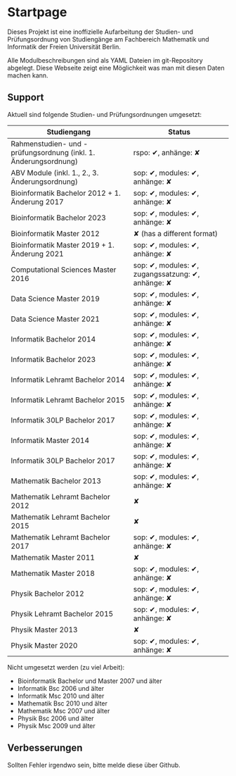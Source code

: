 # Startpage
Dieses Projekt ist eine inoffizielle Aufarbeitung der Studien- und Prüfungsordnung von Studiengänge
am Fachbereich Mathematik und Informatik der Freien Universität Berlin.

Alle Modulbeschreibungen sind als YAML Dateien im git-Repository abgelegt.
Diese Webseite zeigt eine Möglichkeit was man mit diesen Daten machen kann.


## Support
Aktuell sind folgende Studien- und Prüfungsordnungen umgesetzt:

| Studiengang                                                    | Status  |
|----------------------------------------------------------------|---------|
|Rahmenstudien- und -prüfungsordnung (inkl. 1. Änderungsordnung) | rspo: ✔, anhänge: ✘ |
|ABV Module (inkl. 1., 2., 3. Änderungsordnung)                  | sop: ✔, modules: ✔, anhänge: ✘ |
|Bioinformatik Bachelor 2012 + 1. Änderung 2017                  | sop: ✔, modules: ✔, anhänge: ✘ |
|Bioinformatik Bachelor 2023                                     | sop: ✔, modules: ✔, anhänge: ✘ |
|Bioinformatik Master 2012                                       | ✘  (has a different format) |
|Bioinformatik Master 2019 + 1. Änderung 2021                    | sop: ✔, modules: ✔, anhänge: ✘ |
|Computational Sciences Master 2016                              | sop: ✔, modules: ✔, zugangssatzung: ✔, anhänge: ✘ |
|Data Science Master 2019                                        | sop: ✔, modules: ✔, anhänge: ✘ |
|Data Science Master 2021                                        | sop: ✔, modules: ✔, anhänge: ✘ |
|Informatik Bachelor 2014                                        | sop: ✔, modules: ✔, anhänge: ✘ |
|Informatik Bachelor 2023                                        | sop: ✔, modules: ✔, anhänge: ✘ |
|Informatik Lehramt Bachelor 2014                                | sop: ✔, modules: ✔, anhänge: ✘ |
|Informatik Lehramt Bachelor 2015                                | sop: ✔, modules: ✔, anhänge: ✘ |
|Informatik 30LP Bachelor 2017                                   | sop: ✔, modules: ✔, anhänge: ✘ |
|Informatik Master 2014                                          | sop: ✔, modules: ✔, anhänge: ✘ |
|Informatik 30LP Bachelor 2017                                   | sop: ✔, modules: ✔, anhänge: ✘ |
|Mathematik Bachelor 2013                                        | sop: ✔, modules: ✔, anhänge: ✘ |
|Mathematik Lehramt Bachelor 2012                                | ✘       |
|Mathematik Lehramt Bachelor 2015                                | ✘       |
|Mathematik Lehramt Bachelor 2017                                | sop: ✔, modules: ✔, anhänge: ✘ |
|Mathematik Master 2011                                          | ✘       |
|Mathematik Master 2018                                          | sop: ✔, modules: ✔, anhänge: ✘ |
|Physik Bachelor 2012                                            | sop: ✔, modules: ✔, anhänge: ✘ |
|Physik Lehramt Bachelor 2015                                    | sop: ✔, modules: ✔, anhänge: ✘ |
|Physik Master 2013                                              | ✘       |
|Physik Master 2020                                              | sop: ✔, modules: ✔, anhänge: ✘ |


Nicht umgesetzt werden (zu viel Arbeit):

  - Bioinformatik Bachelor und Master 2007 und älter
  - Informatik Bsc 2006 und älter
  - Informatik Msc 2010 und älter
  - Mathematik Bsc 2010 und älter
  - Mathematik Msc 2007 und älter
  - Physik Bsc 2006 und älter
  - Physik Msc 2009 und älter

## Verbesserungen
Sollten Fehler irgendwo sein, bitte melde diese über Github.
